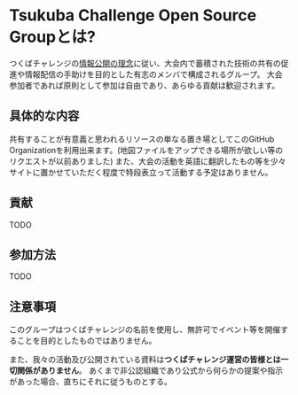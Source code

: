 # Tsukuba Challenge Open Source Groupとは?

つくばチャレンジの[情報公開の理念](http://www.tsukubachallenge.jp/tc2015/disclosure)に従い、大会内で蓄積された技術の共有の促進や情報配信の手助けを目的とした有志のメンバで構成されるグループ。 大会参加者であれば原則として参加は自由であり、あらゆる貢献は歓迎されます。

## 具体的な内容

共有することが有意義と思われるリソースの単なる置き場としてこのGitHub Organizationを利用出来ます。(地図ファイルをアップできる場所が欲しい等のリクエストが以前ありました) また、大会の活動を英語に翻訳したもの等を少々サイトに置かせていただく程度で特段表立って活動する予定はありません。

## 貢献

TODO

## 参加方法

TODO

## 注意事項

このグループはつくばチャレンジの名前を使用し、無許可でイベント等を開催することを目的としたものではありません。

また、我々の活動及び公開されている資料は**つくばチャレンジ運営の皆様とは一切関係がありません**。 あくまで非公認組織であり公式から何らかの提案や指示があった場合、直ちにそれに従うものとする。


